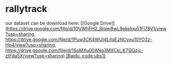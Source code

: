 # rallytrack
our dataset can be download here: [[Google Drive]](https://drive.google.com/file/d/1OVWhFH2_8iqiei8wL9ekelqu51Fi78V1/view?usp=sharing, https://drive.google.com/file/d/1Puw3CK4WUI4LitqEJNCyxu10YO3z-Hp4/view?usp=sharing, https://drive.google.com/file/d/1SoMXu00ANg3MXCkI_K7QQzjc-ztFda5X/view?usp=sharing),[[Baidu, code:ubs1]](https://pan.baidu.com/s/1g3-V8xwLles5ebAomBmhRw)
